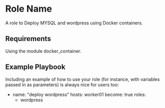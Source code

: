 Role Name
=========

A role to Deploy MYSQL and wordpress using Docker containers.

Requirements
------------

Using the module docker_container.


Example Playbook
----------------

Including an example of how to use your role (for instance, with variables passed in as parameters) is always nice for users too:

  - name:  "deploy wordpress"
    hosts: worker01
    become: true
    roles:
      - wordpress

